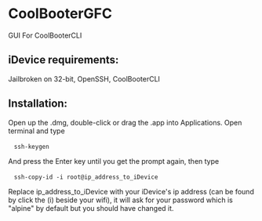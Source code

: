 # CoolBooterGFC
GUI For CoolBooterCLI

## iDevice requirements:

Jailbroken on 32-bit,
OpenSSH,
CoolBooterCLI

## Installation:

Open up the .dmg, double-click or drag the .app into Applications.
Open terminal and type

    ```ssh-keygen```

And press the Enter key until you get the prompt again, then type

    ```ssh-copy-id -i root@ip_address_to_iDevice```

Replace ip_address_to_iDevice with your iDevice's ip address (can be found by click the (i) beside your wifi), it will ask for your password which is "alpine" by default but you should have changed it.
